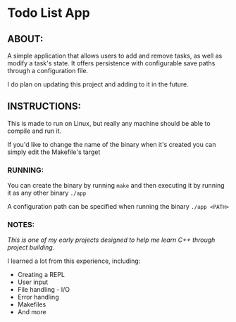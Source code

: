 # Todo List App

## ABOUT:
A simple application that allows users to add and remove tasks, as well as modify a task's state. It offers persistence with configurable save paths through a configuration file.

I do plan on updating this project and adding to it in the future.

## INSTRUCTIONS:
This is made to run on Linux, but really any machine should be able to compile and run it.

If you'd like to change the name of the binary when it's created you can simply edit the Makefile's target

### RUNNING:

You can create the binary by running `make` and then executing it by running it as any other binary
`./app`

A configuration path can be specified when running the binary
`./app <PATH>`


### NOTES:

*This is one of my early projects designed to help me learn C++ through project building.*

I learned a lot from this experience, including:
  - Creating a REPL
  - User input
  - File handling - I/O
  - Error handling
  - Makefiles
  - And more
